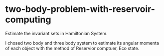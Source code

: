 # two-body-problem-with-reservoir-computing

Estimate the invariant sets in Hamiltonian System.

I chosed two body and three body system to estimate its angular momenta of each object with the method of Reservior comptuer, Eco state.
